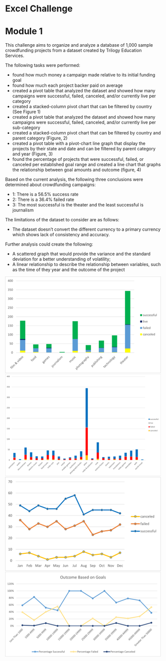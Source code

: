 # Excel Challenge
# **Module 1**
This challenge aims to organize and analyze a database of 1,000 sample crowdfunding projects from a dataset created by Trilogy Education Services. 

The following tasks were performed:
- found how much money a campaign made relative to its initial funding goal
- found how much each project backer paid on average
- created a pivot table that analyzed the dataset and showed how many campaigns were successful, failed, canceled, and/or currently live per category
- created a stacked-column pivot chart that can be filtered by country (See Figure 1)
- created a pivot table that analyzed the dataset and showed how many campaigns were successful, failed, canceled, and/or currently live per sub-category
- created a stacked-column pivot chart that can be filtered by country and parent category (Figure, 2)
- created a pivot table with a pivot-chart line graph that display the projects by their state and date and can be filtered by parent category and year (Figure, 3)
- found the percentage of projects that were successful, failed, or canceled per established goal range and created a line chart that graphs the relationship between goal amounts and outcome (figure, 4)

Based on the current analysis, the following three conclusions were determined about crowdfunding campaigns:
- 1: There is a 56.5% success rate
- 2: There is a 36.4% failed rate 
- 3: The most successful is the theater and the least successful is journalism 

The limitations of the dataset to consider are as follows:
- The dataset doesn’t convert the different currency to a primary currency which shows lack of consistency and accuracy. 

Further analysis could create the following:
- A scattered graph that would provide the variance and the standard deviation for a better understanding of volatility;
- A linear relationship to describe the relationship between variables, such as the time of they year and the outcome of the project

 ![Figure, 1](/Resources/Graph%201%20Module%20Challenge%201.png)
 ![Figure, 2](/Resources/Graph%202%20Module%20Challenge%201.png)
 ![Figure, 3](/Resources/Graph%203%20Module%20Challenge%201.png)
 ![Figure, 4](/Resources/Graph%204%20Module%20Challenge%201.png)

